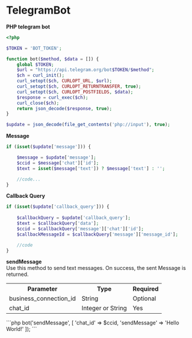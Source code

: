 # TelegramBot

**PHP telegram bot**
```php
<?php

$TOKEN = 'BOT_TOKEN';

function bot($method, $data = []) {
    global $TOKEN;
    $url = "https://api.telegram.org/bot$TOKEN/$method";
    $ch = curl_init();
    curl_setopt($ch, CURLOPT_URL, $url);
    curl_setopt($ch, CURLOPT_RETURNTRANSFER, true);
    curl_setopt($ch, CURLOPT_POSTFIELDS, $data);
    $response = curl_exec($ch);
    curl_close($ch);
    return json_decode($response, true);
}

$update = json_decode(file_get_contents('php://input'), true);

```

**Message**
```php
if (isset($update['message'])) {

	$message = $update['message'];
	$ccid = $message['chat']['id'];
	$text = isset($message['text']) ? $message['text'] : '';

	//code...
}
```

**Callback Query**
```php
if (isset($update['callback_query'])) {
	
	$callbackQuery = $update['callback_query'];
	$text = $callbackQuery['data'];
	$ccid = $callbackQuery['message']['chat']['id'];
	$callbackMessageId = $callbackQuery['message']['message_id'];

	//code
}
```
**sendMessage** <br>
Use this method to send text messages. On success, the sent Message is returned.
<table>
	<tr>
		<th>Parameter</th>
		<th>Type</th>
		<th>Required</th>
	</tr>
	<tr>
		<td>business_connection_id</td>
		<td>String</td>
		<td>Optional</td>
	</tr>
	<tr>
		<td>chat_id</td>
		<td>Integer or String</td>
		<td>Yes</td>
	</tr>
</table>
```php
bot('sendMessage', [
	'chat_id' => $ccid,
	'sendMessage' => 'Hello World!'
]);
```
